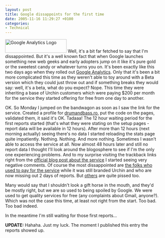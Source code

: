 ```yaml
---
layout: post
title: Google dissappoints for the first time
date: 2005-11-16 11:29:27 +0100
categories:
- Technical
---
```

<img src="https://content.rusiczki.net/blogpics/google_analytics_logo.gif" width="200" height="44" alt="Google Analytics Logo" class="postimage" /> Well, it's a bit far fetched to say that I'm dissappointed. But it's a well known fact that when Google launches something new web geeks and early adopters jump on it like it's pure gold or the sweetest candy or whatever turns you on. It's been exactly like this two days ago when they rolled out <a href="http://www.google.com/analytics/">Google Analytics</a>. Only that it's been a bit more complicated this time as they weren't able to toy around with a Beta version which they could just throw out and if something breaks they would say: well, it's a beta, what do you expect? Nope. This time they were inheriting a base of Urchin customers which were paying $200 per month for the service they started offering for free from one day to another.

OK. So Monday I jumped on the bandwagon as soon as I saw the link for the service. Created a profile for <a href="http://www.drumandbass.ro">drumandbass.ro</a>, put the code on the pages, validated them, it said it's OK. Tadaaa! The 12 hour waiting period for the first reports started (that's what they were stating on the setup pages - report data will be available in 12 hours). After more than 12 hours (next morning actually) seeing there's no data I started reloading the stats page quite impatiently. Nothing. Nothing. And more nothing. Sometimes I wasn't able to access the service at all. Now almost 48 hours later and still no report data I thought I'll look around the blogosphere to see if I'm the only one experiencing problems. And to my surprise visiting the trackback links right from the <a href="http://googleblog.blogspot.com/2005/11/circle-of-analytics.html">official blog post about the service</a> I started seeing very negative comments. Of course the most dissappointed are <a href="http://onotech.blogspot.com/2005_11_01_onotech_archive.html#113200904055483341">the folks who used to pay for the service</a> while it was still branded Urchin and who are now missing out 2 days of reports. But <a href="http://www.micropersuasion.com/2005/11/google_analytic.html">others</a> are quite pissed too.

Many would say that I shouldn't look a gift horse in the mouth, and they'd be mostly right, but we are so used to being spoiled by Google. We were used to get quality services for free (any complaints about Gmail, anyone?). Which was not the case this time, at least not right from the start. Too bad. Too bad indeed.

In the meantime I'm still waiting for those first reports...

<b>UPDATE:</b> Hahaha. Just my luck. The moment I published this entry the reports showed up.

